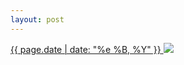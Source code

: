 ```yaml
---
layout: post
---
```


<p>
  <a href="/437">
    <time>{{ page.date | date: "%e %B, %Y" }}</time>
  </a>
  <a href="/437"><img src="{{ site.assets_url }}/437.jpg"/></a>
</p>
